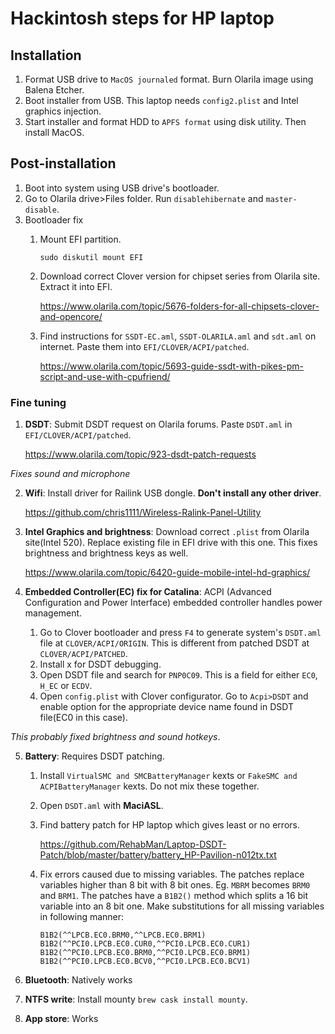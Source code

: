 # Hackintosh steps for HP laptop
## Installation
1. Format USB drive to ```MacOS journaled``` format. Burn Olarila image using Balena Etcher.
2. Boot installer from USB. This laptop needs ```config2.plist``` and Intel graphics injection.
3. Start installer and format HDD to ```APFS format``` using disk utility. Then install MacOS.

## Post-installation
1. Boot into system using USB drive's bootloader.
2. Go to Olarila drive>Files folder. Run ```disablehibernate``` and ```master-disable```.
3. Bootloader fix
    1. Mount EFI partition.
        ```
        sudo diskutil mount EFI
        ```
    2. Download correct Clover version for chipset series from Olarila site. Extract it into EFI.

        https://www.olarila.com/topic/5676-folders-for-all-chipsets-clover-and-opencore/

    3. Find instructions for ```SSDT-EC.aml```, ```SSDT-OLARILA.aml``` and ```sdt.aml``` on internet. Paste them into ```EFI/CLOVER/ACPI/patched```.

        https://www.olarila.com/topic/5693-guide-ssdt-with-pikes-pm-script-and-use-with-cpufriend/


### Fine tuning
1. **DSDT**: Submit DSDT request on Olarila forums. Paste ```DSDT.aml``` in ```EFI/CLOVER/ACPI/patched```.

    https://www.olarila.com/topic/923-dsdt-patch-requests

*Fixes sound and microphone*

2. **Wifi**: Install driver for Railink USB dongle. **Don't install any other driver**.

    https://github.com/chris1111/Wireless-Ralink-Panel-Utility

3. **Intel Graphics and brightness**: Download correct ```.plist``` from Olarila site(Intel 520). Replace existing file in EFI drive with this one. This fixes brightness and brightness keys as well.

    https://www.olarila.com/topic/6420-guide-mobile-intel-hd-graphics/


4. **Embedded Controller(EC) fix for Catalina**: ACPI (Advanced Configuration and Power Interface) embedded controller handles power management.
    1. Go to Clover bootloader and press ```F4``` to generate system's ```DSDT.aml``` file at ```CLOVER/ACPI/ORIGIN```. This is different from patched DSDT at ```CLOVER/ACPI/PATCHED```.
    2. Install x for DSDT debugging.
    3. Open DSDT file and search for ```PNP0C09```. This is a field for either ```EC0```, ```H_EC``` or ```ECDV```.
    4. Open ```config.plist``` with Clover configurator. Go to ```Acpi>DSDT``` and enable option for the appropriate device name found in DSDT file(EC0 in this case).

*This probably fixed brightness and sound hotkeys*.

5. **Battery**: Requires DSDT patching.
    1. Install ```VirtualSMC and SMCBatteryManager``` kexts or ```FakeSMC and ACPIBatteryManager``` kexts. Do not mix these together.
    2. Open ```DSDT.aml``` with **MaciASL**.
    3. Find battery patch for HP laptop which gives least or no errors.

        https://github.com/RehabMan/Laptop-DSDT-Patch/blob/master/battery/battery_HP-Pavilion-n012tx.txt

    4. Fix errors caused due to missing variables. The patches replace variables higher than 8 bit with 8 bit ones. Eg. ```MBRM``` becomes ```BRM0``` and ```BRM1```. The patches have a ```B1B2()``` method which splits a 16 bit variable into an 8 bit one. Make substitutions for all missing variables in following manner:
        ```
        B1B2(^^LPCB.EC0.BRM0,^^LPCB.EC0.BRM1)
        B1B2(^^PCI0.LPCB.EC0.CUR0,^^PCI0.LPCB.EC0.CUR1)
        B1B2(^^PCI0.LPCB.EC0.BRM0,^^PCI0.LPCB.EC0.BRM1)
        B1B2(^^PCI0.LPCB.EC0.BCV0,^^PCI0.LPCB.EC0.BCV1)
        ```

6. **Bluetooth**: Natively works
7. **NTFS write**: Install mounty ```brew cask install mounty```.
8. **App store**: Works
